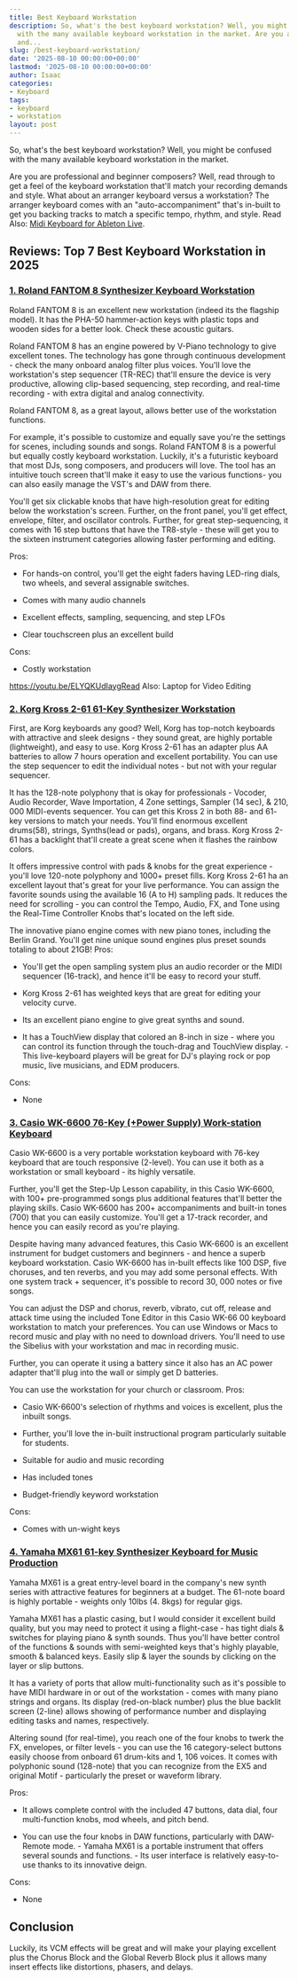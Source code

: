 ```yaml
---
title: Best Keyboard Workstation
description: So, what's the best keyboard workstation? Well, you might be confused
  with the many available keyboard workstation in the market. Are you are professional
  and...
slug: /best-keyboard-workstation/
date: '2025-08-10 00:00:00+00:00'
lastmod: '2025-08-10 00:00:00+00:00'
author: Isaac
categories:
- Keyboard
tags:
- keyboard
- workstation
layout: post
---
```

So, what's the best keyboard workstation? Well, you might be confused with the many available keyboard workstation in the market.

Are you are professional and beginner composers? Well, read through to get a feel of the keyboard workstation that'll match your recording demands and style. What about an arranger keyboard versus a workstation? The arranger keyboard comes with an "auto-accompaniment" that's in-built to get you backing tracks to match a specific tempo, rhythm, and style. Read Also: [Midi Keyboard for Ableton Live](https://pestpolicy.com/best-midi-keyboard-for-ableton/).

##  Reviews: Top 7 Best Keyboard Workstation in 2025

###  [1. Roland FANTOM 8 Synthesizer Keyboard Workstation](https://www.amazon.com/dp/B00I131U5C/?tag=p-policy-20)

Roland FANTOM 8 is an excellent new workstation (indeed its the flagship model). It has the PHA-50 hammer-action keys with plastic tops and wooden sides for a better look. Check these acoustic guitars.

Roland FANTOM 8 has an engine powered by V-Piano technology to give excellent tones. The technology has gone through continuous development - check the many onboard analog filter plus voices. You'll love the workstation's step sequencer (TR-REC) that'll ensure the device is very productive, allowing clip-based sequencing, step recording, and real-time recording - with extra digital and analog connectivity.

Roland FANTOM 8, as a great layout, allows better use of the workstation functions.

For example, it's possible to customize and equally save you're the settings for scenes, including sounds and songs. Roland FANTOM 8 is a powerful but equally costly keyboard workstation. Luckily, it's a futuristic keyboard that most DJs, song composers, and producers will love. The tool has an intuitive touch screen that'll make it easy to use the various functions- you can also easily manage the VST's and DAW from there.

You'll get six clickable knobs that have high-resolution great for editing below the workstation's screen. Further, on the front panel, you'll get effect, envelope, filter, and oscillator controls. Further, for great step-sequencing, it comes with 16 step buttons that have the TR8-style - these will get you to the sixteen instrument categories allowing faster performing and editing.

Pros:

- For hands-on control, you'll get the eight faders having LED-ring dials, two wheels, and several assignable switches.

- Comes with many audio channels

- Excellent effects, sampling, sequencing, and step LFOs

- Clear touchscreen plus an excellent build

Cons:

- Costly workstation

https://youtu.be/ELYQKUdIaygRead Also: Laptop for Video Editing

###  [2. Korg Kross 2-61 61-Key Synthesizer Workstation](https://www.amazon.com/dp/B075FB71QM/?tag=p-policy-20)

First, are Korg keyboards any good? Well, Korg has top-notch keyboards with attractive and sleek designs - they sound great, are highly portable (lightweight), and easy to use. Korg Kross 2-61 has an adapter plus AA batteries to allow 7 hours operation and excellent portability. You can use the step sequencer to edit the individual notes - but not with your regular sequencer.

It has the 128-note polyphony that is okay for professionals - Vocoder, Audio Recorder, Wave Importation, 4 Zone settings, Sampler (14 sec), & 210, 000 MIDI-events sequencer. You can get this Kross 2 in both 88- and 61- key versions to match your needs. You'll find enormous excellent drums(58), strings, Synths(lead or pads), organs, and brass. Korg Kross 2-61 has a backlight that'll create a great scene when it flashes the rainbow colors.

It offers impressive control with pads & knobs for the great experience - you'll love 120-note polyphony and 1000+ preset fills. Korg Kross 2-61 ha an excellent layout that's great for your live performance. You can assign the favorite sounds using the available 16 (A to H) sampling pads. It reduces the need for scrolling - you can control the Tempo, Audio, FX, and Tone using the Real-Time Controller Knobs that's located on the left side.

The innovative piano engine comes with new piano tones, including the Berlin Grand. You'll get nine unique sound engines plus preset sounds totaling to about 21GB!
Pros:

- You'll get the open sampling system plus an audio recorder or the MIDI sequencer (16-track), and hence it'll be easy to record your stuff.

- Korg Kross 2-61 has weighted keys that are great for editing your velocity curve.

- Its an excellent piano engine to give great synths and sound.

- It has a TouchView display that colored an 8-inch in size - where you can control its function through the touch-drag and TouchView display. - This live-keyboard players will be great for DJ's playing rock or pop music, live musicians, and EDM producers.

Cons:

- None

###  [3. Casio WK-6600 76-Key (+Power Supply) Work-station Keyboard](https://www.amazon.com/dp/B00I131U5C/?tag=p-policy-20)

Casio WK-6600 is a very portable workstation keyboard with 76-key keyboard that are touch responsive (2-level). You can use it both as a workstation or small keyboard - its highly versatile.

Further, you'll get the Step-Up Lesson capability, in this Casio WK-6600, with 100+ pre-programmed songs plus additional features that'll better the playing skills. Casio WK-6600 has 200+ accompaniments and built-in tones (700) that you can easily customize. You'll get a 17-track recorder, and hence you can easily record as you're playing.

Despite having many advanced features, this Casio WK-6600 is an excellent instrument for budget customers and beginners - and hence a superb keyboard workstation. Casio WK-6600 has in-built effects like 100 DSP, five choruses, and ten reverbs, and you may add some personal effects. With one system track + sequencer, it's possible to record 30, 000 notes or five songs.

You can adjust the DSP and chorus, reverb, vibrato, cut off, release and attack time using the included Tone Editor in this Casio WK-66 00 keyboard workstation to match your preferences. You can use Windows or Macs to record music and play with no need to download drivers. You'll need to use the Sibelius with your workstation and mac in recording music.

Further, you can operate it using a battery since it also has an AC power adapter that'll plug into the wall or simply get D batteries.

You can use the workstation for your church or classroom.
Pros:

- Casio WK-6600's selection of rhythms and voices is excellent, plus the inbuilt songs.

- Further, you'll love the in-built instructional program particularly suitable for students.

- Suitable for audio and music recording

- Has included tones

- Budget-friendly keyword workstation

Cons:

- Comes with un-wight keys

###  [4. Yamaha MX61 61-key Synthesizer Keyboard for Music Production](https://www.amazon.com/dp/B01J8GQHDU/?tag=p-policy-20)

Yamaha MX61 is a great entry-level board in the company's new synth series with attractive features for beginners at a budget. The 61-note board is highly portable - weights only 10lbs (4. 8kgs) for regular gigs.

Yamaha MX61 has a plastic casing, but I would consider it excellent build quality, but you may need to protect it using a flight-case - has tight dials & switches for playing piano & synth sounds. Thus you'll have better control of the functions & sounds with semi-weighted keys that's highly playable, smooth & balanced keys. Easily slip & layer the sounds by clicking on the layer or slip buttons.

It has a variety of ports that allow multi-functionality such as it's possible to have MIDI hardware in or out of the workstation - comes with many piano strings and organs. Its display (red-on-black number) plus the blue backlit screen (2-line) allows showing of performance number and displaying editing tasks and names, respectively.

Altering sound (for real-time), you reach one of the four knobs to twerk the FX, envelopes, or filter levels - you can use the 16 category-select buttons easily choose from onboard 61 drum-kits and 1, 106 voices. It comes with polyphonic sound (128-note) that you can recognize from the EX5 and original Motif - particularly the preset or waveform library.

Pros:

- It allows complete control with the included 47 buttons, data dial, four multi-function knobs, mod wheels, and pitch bend.

- You can use the four knobs in DAW functions, particularly with DAW-Remote mode. - Yamaha MX61 is a portable instrument that offers several sounds and functions. - Its user interface is relatively easy-to-use thanks to its innovative deign.

Cons:

- None

##  Conclusion

Luckily, its VCM effects will be great and will make your playing excellent plus the Chorus Block and the Global Reverb Block plus it allows many insert effects like distortions, phasers, and delays.